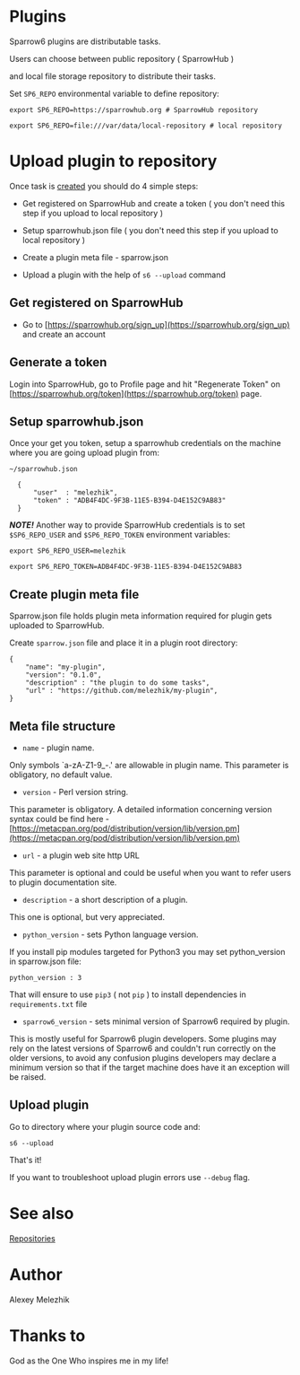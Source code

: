 # Plugins

Sparrow6 plugins are distributable tasks. 

Users can choose between public repository ( SparrowHub ) 

and local file storage repository to distribute their tasks.

Set `SP6_REPO` environmental variable to define repository:

    export SP6_REPO=https://sparrowhub.org # SparrowHub repository

    export SP6_REPO=file:///var/data/local-repository # local repository


# Upload plugin to repository

Once task is [created](https://github.com/melezhik/Sparrow6/blob/master/documentation/development.md) you should do 4 simple steps:

* Get registered on SparrowHub and create a token ( you don't need this step if you upload to local repository )

* Setup sparrowhub.json file ( you don't need this step if you upload to local repository )

* Create a plugin meta file - sparrow.json

* Upload a plugin with the help of `s6 --upload` command

## Get registered on SparrowHub

* Go to [https://sparrowhub.org/sign_up](https://sparrowhub.org/sign_up) and create an account

## Generate a token

Login into SparrowHub, go to Profile page and hit "Regenerate Token" on  [https://sparrowhub.org/token](https://sparrowhub.org/token)  page.

## Setup sparrowhub.json

Once your get you token, setup a sparrowhub credentials on the machine where you are going upload plugin from:

    ~/sparrowhub.json

      {
          "user"  : "melezhik",
          "token" : "ADB4F4DC-9F3B-11E5-B394-D4E152C9AB83"
      }

***NOTE!*** Another way to provide SparrowHub credentials is to set `$SP6_REPO_USER` and `$SP6_REPO_TOKEN` environment variables:

    export SP6_REPO_USER=melezhik

    export SP6_REPO_TOKEN=ADB4F4DC-9F3B-11E5-B394-D4E152C9AB83


## Create plugin meta file

Sparrow.json file holds plugin meta information required for plugin gets uploaded to SparrowHub.

Create `sparrow.json` file and place it in a plugin root directory:

    {
        "name": "my-plugin",
        "version": "0.1.0",
        "description" : "the plugin to do some tasks",
        "url" : "https://github.com/melezhik/my-plugin",
    }

## Meta file structure

* `name` - plugin name.

Only symbols \`a-zA-Z1-9_-.' are allowable in plugin name. This parameter is obligatory, no default value.

* `version` - Perl version string.

This parameter is obligatory. A detailed information concerning version syntax could be find here -
[https://metacpan.org/pod/distribution/version/lib/version.pm](https://metacpan.org/pod/distribution/version/lib/version.pm)


* `url` - a plugin web site http URL

This parameter is optional and could be useful when you want to refer users to plugin documentation site.

* `description` - a short description of a plugin.

This one is optional, but very appreciated.

* `python_version` - sets Python language version.

If you install pip modules targeted for Python3 you may set python_version in sparrow.json file:

    python_version : 3

That will ensure to use `pip3` ( not `pip` ) to install dependencies in `requirements.txt` file

* `sparrow6_version` - sets minimal version of Sparrow6 required by plugin.

This is mostly useful for Sparrow6 plugin developers. Some plugins may rely on the latest versions of Sparrow6 and
couldn't run correctly on the older versions, to avoid any confusion plugins developers may declare
a minimum version so that if the target machine does have it an exception will be raised.


## Upload plugin

Go to directory where your plugin source code and:

    s6 --upload

That's it!

If you want to troubleshoot upload plugin errors use `--debug` flag.

# See also 

[Repositories](https://github.com/melezhik/Sparrow6/blob/master/documentation/repository.md)

# Author

Alexey Melezhik

# Thanks to

God as the One Who inspires me in my life!

